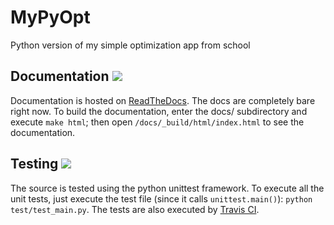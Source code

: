 # MyPyOpt
Python version of my simple optimization app from school

## Documentation [![](https://readthedocs.org/projects/mypyopt/badge/?version=latest)](http://mypyopt.readthedocs.org/en/latest/)
Documentation is hosted on [ReadTheDocs](http://mypyopt.readthedocs.org/en/latest/).  The docs are completely bare right now.  To build the documentation, enter the docs/ subdirectory and execute `make html`; then open `/docs/_build/html/index.html` to see the documentation.

## Testing [![](https://travis-ci.org/Myoldmopar/MyPyOpt.svg?branch=master)](https://travis-ci.org/Myoldmopar/MyPyOpt)
The source is tested using the python unittest framework.  To execute all the unit tests, just execute the test file (since it calls `unittest.main()`): `python test/test_main.py`.  The tests are also executed by [Travis CI](https://travis-ci.org/Myoldmopar/MyPyOpt).
